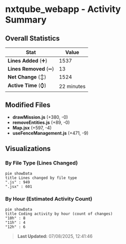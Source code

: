 # nxtqube_webapp - Activity Summary 

## Overall Statistics

| Stat                   | Value                                                             |
| ---------------------- | ----------------------------------------------------------------- |
| **Lines Added** (➕)   | 1537                                          |
| **Lines Removed** (➖) | 13                                        |
| **Net Change** (↕)    | 1524                |
| **Active Time** (⌚)   | 22 minutes |


## Modified Files
- **drawMission.js** (+380, -0)
- **removeEntities.js** (+89, -0)
- **Map.jsx** (+597, -4)
- **useFenceManagement.js** (+471, -9)

## Visualizations

### By File Type (Lines Changed)

```mermaid
pie showData
title Lines changed by file type
".js" : 949
".jsx" : 601
```

### By Hour (Estimated Activity Count)

```mermaid
pie showData
title Coding activity by hour (count of changes)
"10h" : 8
"11h" : 4
"12h" : 6
```


> **Last Updated:** 07/08/2025, 12:41:46